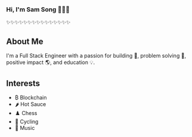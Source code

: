 ### Hi, I'm Sam Song 👋🧑‍💻
✨✨✨✨✨✨✨✨✨✨✨✨✨✨✨
## About Me
I'm a Full Stack Engineer with a passion for building 🧱, problem solving 🧩, positive impact 🌎, and education 💡.

## Interests
- ₿ Blockchain
- 🌶️ Hot Sauce
- ♟️ Chess
- 🚴 Cycling
- 🎻 Music
